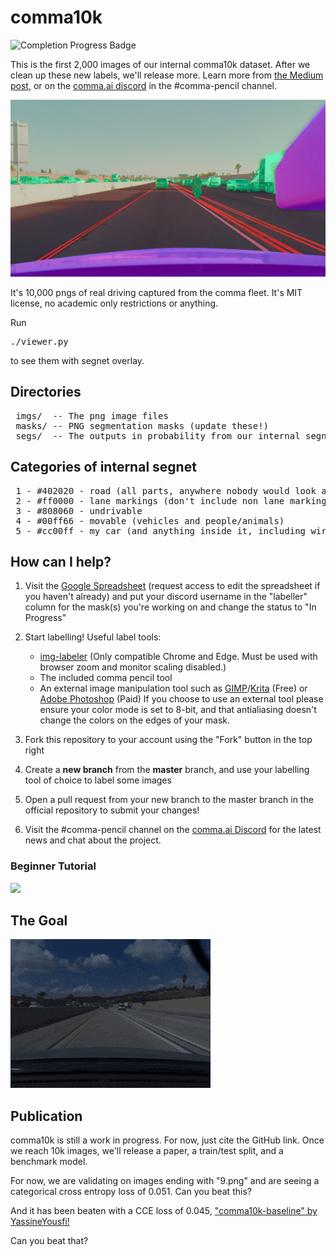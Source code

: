 # comma10k

![Completion Progress Badge](https://img.shields.io/endpoint?url=https%3A%2F%2Fcomma-pencil-completion-badge.cc.workers.dev%2Fbadge.json)

This is the first 2,000 images of our internal comma10k dataset. After we clean up these new labels, we'll release more. Learn more from [the Medium post](https://medium.com/@comma_ai/crowdsourced-segnet-you-can-help-2e683244a039), or on the [comma.ai discord](http://discord.comma.ai) in the #comma-pencil channel.

![Alt](sample.jpg "First image from the dataset")

It's 10,000 pngs of real driving captured from the comma fleet. It's MIT license, no academic only restrictions or anything.

Run <pre>./viewer.py</pre> to see them with segnet overlay.

## Directories

<pre>
 imgs/  -- The png image files
 masks/ -- PNG segmentation masks (update these!)
 segs/  -- The outputs in probability from our internal segnet (unreleased, too big)
</pre>

## Categories of internal segnet

<pre>
 1 - #402020 - road (all parts, anywhere nobody would look at you funny for driving)
 2 - #ff0000 - lane markings (don't include non lane markings like turn arrows and crosswalks)
 3 - #808060 - undrivable
 4 - #00ff66 - movable (vehicles and people/animals)
 5 - #cc00ff - my car (and anything inside it, including wires, mounts, etc. No reflections)
</pre>

## How can I help?

1. Visit the [Google Spreadsheet](https://docs.google.com/spreadsheets/d/1ZKqku0cAyWY0ELY5L2qsKYYYA2AMGbgAn4p53uoT3v8) (request access to edit the spreadsheet if you haven't already) and put your discord username in the "labeller" column for the mask(s) you're working on and change the status to "In Progress"
2. Start labelling! Useful label tools:
   * [img-labeler](https://erikbernheim.github.io/img-labeler/) (Only compatible Chrome and Edge. Must be used with browser zoom and monitor scaling disabled.)
   * The included comma pencil tool
   * An external image manipulation tool such as [GIMP](https://www.gimp.org/downloads/)/[Krita](https://krita.org/) (Free) or [Adobe Photoshop](https://www.adobe.com/products/photoshop.html) (Paid)
If you choose to use an external tool please ensure your color mode is set to 8-bit, and that antialiasing doesn't change the colors on the edges of your mask.

3. Fork this repository to your account using the "Fork" button in the top right
4. Create a **new branch** from the **master** branch, and use your labelling tool of choice to label some images
5. Open a pull request from your new branch to the master branch in the official repository to submit your changes!
6. Visit the #comma-pencil channel on the [comma.ai Discord](http://discord.comma.ai) for the latest news and chat about the project.

### Beginner Tutorial
<a href="https://youtube.com/watch?v=RxqG15zOmCk" title="img-labeler Tutorial Video" rel="noopener noreferer"><img src="https://i.ytimg.com/vi/RxqG15zOmCk/maxresdefault.jpg" width="480px"></a>

## The Goal

![Alt](sample.gif "Animated GIF showing mask")

## Publication

comma10k is still a work in progress. For now, just cite the GitHub link. Once we reach 10k images, we'll release a paper, a train/test split, and a benchmark model. 

For now, we are validating on images ending with "9.png" and are seeing a categorical cross entropy loss of 0.051. Can you beat this?

And it has been beaten with a CCE loss of 0.045, <a href="https://github.com/YassineYousfi/comma10k-baseline">"comma10k-baseline" by YassineYousfi!</a>

Can you beat that?

